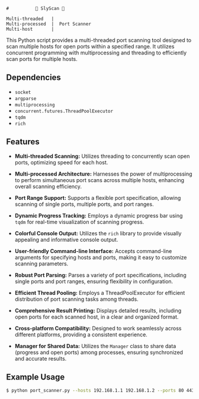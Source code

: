 ```
#          🐍 SlyScan 🐍  

Multi-threaded   |
Multi-processed  |  Port Scanner
Multi-host       |
```

This Python script provides a multi-threaded port scanning tool designed to scan multiple hosts for open ports within a specified range. It utilizes concurrent programming with multiprocessing and threading to efficiently scan ports for multiple hosts.

## Dependencies

- `socket`
- `argparse`
- `multiprocessing`
- `concurrent.futures.ThreadPoolExecutor`
- `tqdm`
- `rich`

## Features

- **Multi-threaded Scanning:** Utilizes threading to concurrently scan open ports, optimizing speed for each host.

- **Multi-processed Architecture:** Harnesses the power of multiprocessing to perform simultaneous port scans across multiple hosts, enhancing overall scanning efficiency.

- **Port Range Support:** Supports a flexible port specification, allowing scanning of single ports, multiple ports, and port ranges.

- **Dynamic Progress Tracking:** Employs a dynamic progress bar using `tqdm` for real-time visualization of scanning progress.

- **Colorful Console Output:** Utilizes the `rich` library to provide visually appealing and informative console output.

- **User-friendly Command-line Interface:** Accepts command-line arguments for specifying hosts and ports, making it easy to customize scanning parameters.

- **Robust Port Parsing:** Parses a variety of port specifications, including single ports and port ranges, ensuring flexibility in configuration.

- **Efficient Thread Pooling:** Employs a ThreadPoolExecutor for efficient distribution of port scanning tasks among threads.

- **Comprehensive Result Printing:** Displays detailed results, including open ports for each scanned host, in a clear and organized format.

- **Cross-platform Compatibility:** Designed to work seamlessly across different platforms, providing a consistent experience.

- **Manager for Shared Data:** Utilizes the `Manager` class to share data (progress and open ports) among processes, ensuring synchronized and accurate results.

## Example Usage

```bash
$ python port_scanner.py --hosts 192.168.1.1 192.168.1.2 --ports 80 443 8080-8090
